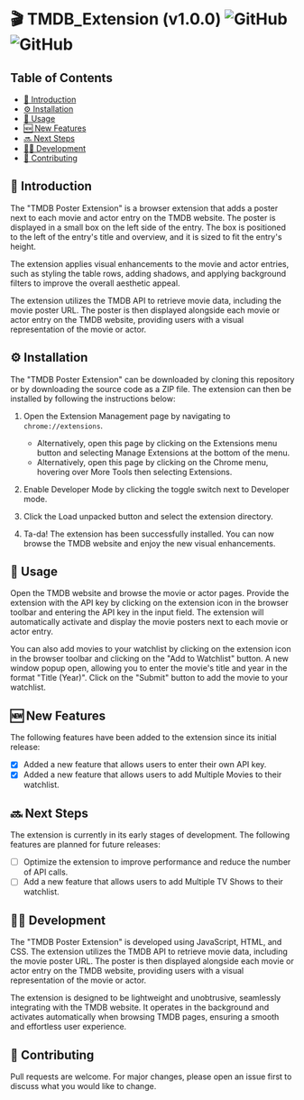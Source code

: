 # 🎬 TMDB_Extension (v1.0.0) ![GitHub](https://img.shields.io/badge/version-1.0.0-brightgreen.svg) ![GitHub](https://img.shields.io/github/license/ilyasabdellaoui/TMDB_Chrome_Extension)

## Table of Contents
- [👋 Introduction](#introduction)
- [⚙️ Installation](#installation)
- [🚀 Usage](#usage)
- [🆕 New Features](#new-features)
- [🔜 Next Steps](#next-steps)
- [👨‍💻 Development](#development)
- [🤝 Contributing](#contributing)

## 👋 Introduction
The "TMDB Poster Extension" is a browser extension that adds a poster next to each movie and actor entry on the TMDB website. The poster is displayed in a small box on the left side of the entry. The box is positioned to the left of the entry's title and overview, and it is sized to fit the entry's height.

The extension applies visual enhancements to the movie and actor entries, such as styling the table rows, adding shadows, and applying background filters to improve the overall aesthetic appeal.

The extension utilizes the TMDB API to retrieve movie data, including the movie poster URL. The poster is then displayed alongside each movie or actor entry on the TMDB website, providing users with a visual representation of the movie or actor.

## ⚙️ Installation
The "TMDB Poster Extension" can be downloaded by cloning this repository or by downloading the source code as a ZIP file. The extension can then be installed by following the instructions below:

1. Open the Extension Management page by navigating to `chrome://extensions`.
    - Alternatively, open this page by clicking on the Extensions menu button and selecting Manage Extensions at the bottom of the menu.
    - Alternatively, open this page by clicking on the Chrome menu, hovering over More Tools then selecting Extensions.

2. Enable Developer Mode by clicking the toggle switch next to Developer mode.
3. Click the Load unpacked button and select the extension directory.
4. Ta-da! The extension has been successfully installed. You can now browse the TMDB website and enjoy the new visual enhancements.

## 🚀 Usage
Open the TMDB website and browse the movie or actor pages. Provide the extension with the API key by clicking on the extension icon in the browser toolbar and entering the API key in the input field. The extension will automatically activate and display the movie posters next to each movie or actor entry.

You can also add movies to your watchlist by clicking on the extension icon in the browser toolbar and clicking on the "Add to Watchlist" button. A new window popup open, allowing you to enter the movie's title and year in the format "Title (Year)". Click on the "Submit" button to add the movie to your watchlist.

## 🆕 New Features
The following features have been added to the extension since its initial release:
- [x] Added a new feature that allows users to enter their own API key.
- [x] Added a new feature that allows users to add Multiple Movies to their watchlist. 

## 🔜 Next Steps
The extension is currently in its early stages of development. The following features are planned for future releases:
- [ ] Optimize the extension to improve performance and reduce the number of API calls.
- [ ] Add a new feature that allows users to add Multiple TV Shows to their watchlist.

## 👨‍💻 Development
The "TMDB Poster Extension" is developed using JavaScript, HTML, and CSS. The extension utilizes the TMDB API to retrieve movie data, including the movie poster URL. The poster is then displayed alongside each movie or actor entry on the TMDB website, providing users with a visual representation of the movie or actor.

The extension is designed to be lightweight and unobtrusive, seamlessly integrating with the TMDB website. It operates in the background and activates automatically when browsing TMDB pages, ensuring a smooth and effortless user experience.

## 🤝 Contributing
Pull requests are welcome. For major changes, please open an issue first to discuss what you would like to change.
